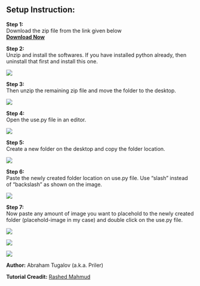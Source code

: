 

## Setup Instruction:

**Step 1:**  
Download the zip file from the link given below  
**[Download Now](https://drive.google.com/file/d/1RsFNJsPkZUOfZEnJ5KOMlqnrbH71VR8T/view?usp=sharing)**

**Step 2:**  
Unzip and install the softwares. If you have installed python already, then uninstall that first and install this one.  

![](https://inside.hasthemes.com/team/wp-content/uploads/sites/2/2020/10/Screenshot_1.png)

**Step 3:**  
Then unzip the remaining zip file and move the folder to the desktop.  
  
  

![](https://inside.hasthemes.com/team/wp-content/uploads/sites/2/2020/10/Screenshot_2-1.png)

**Step 4:**  
Open the use.py file in an editor.

![](https://inside.hasthemes.com/team/wp-content/uploads/sites/2/2020/10/Screenshot_5.png)

**Step 5:**  
Create a new folder on the desktop and copy the folder location.

![](https://inside.hasthemes.com/team/wp-content/uploads/sites/2/2020/10/Screenshot_6-1024x379.png)

**Step 6:**  
Paste the newly created folder location on use.py file. Use “slash” instead of “backslash” as shown on the image.

![](https://inside.hasthemes.com/team/wp-content/uploads/sites/2/2020/10/Screenshot_7-1024x560.png)

**Step 7:**  
Now paste any amount of image you want to placehold to the newly created folder (placehold-image in my case) and double click on the use.py file.

![](https://inside.hasthemes.com/team/wp-content/uploads/sites/2/2020/10/Screenshot_1-1-1024x409.png)

![](https://inside.hasthemes.com/team/wp-content/uploads/sites/2/2020/10/Screenshot_2-2-1024x465.png)

![](https://inside.hasthemes.com/team/wp-content/uploads/sites/2/2020/10/Screenshot_3-1-1024x368.png)

**Author:** Abraham Tugalov (a.k.a. Priler)

**Tutorial Creadit:** [Rashed Mahmud](https://guthub.com/rashedxyz)
